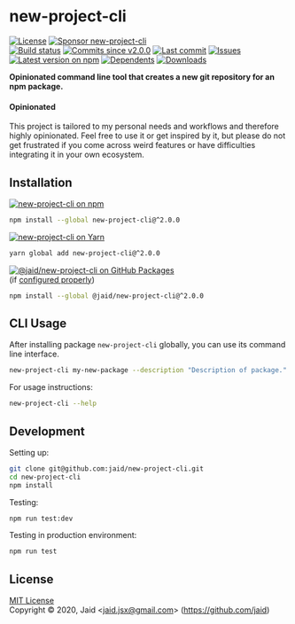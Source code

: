 # new-project-cli


<a href="https://raw.githubusercontent.com/jaid/new-project-cli/master/license.txt"><img src="https://img.shields.io/github/license/jaid/new-project-cli?style=flat-square" alt="License"/></a> <a href="https://github.com/sponsors/jaid"><img src="https://img.shields.io/badge/<3-Sponsor-FF45F1?style=flat-square" alt="Sponsor new-project-cli"/></a>  
<a href="https://actions-badge.atrox.dev/jaid/new-project-cli/goto"><img src="https://img.shields.io/endpoint.svg?style=flat-square&url=https%3A%2F%2Factions-badge.atrox.dev%2Fjaid%2Fnew-project-cli%2Fbadge" alt="Build status"/></a> <a href="https://github.com/jaid/new-project-cli/commits"><img src="https://img.shields.io/github/commits-since/jaid/new-project-cli/v2.0.0?style=flat-square&logo=github" alt="Commits since v2.0.0"/></a> <a href="https://github.com/jaid/new-project-cli/commits"><img src="https://img.shields.io/github/last-commit/jaid/new-project-cli?style=flat-square&logo=github" alt="Last commit"/></a> <a href="https://github.com/jaid/new-project-cli/issues"><img src="https://img.shields.io/github/issues/jaid/new-project-cli?style=flat-square&logo=github" alt="Issues"/></a>  
<a href="https://npmjs.com/package/new-project-cli"><img src="https://img.shields.io/npm/v/new-project-cli?style=flat-square&logo=npm&label=latest%20version" alt="Latest version on npm"/></a> <a href="https://github.com/jaid/new-project-cli/network/dependents"><img src="https://img.shields.io/librariesio/dependents/npm/new-project-cli?style=flat-square&logo=npm" alt="Dependents"/></a> <a href="https://npmjs.com/package/new-project-cli"><img src="https://img.shields.io/npm/dm/new-project-cli?style=flat-square&logo=npm" alt="Downloads"/></a>

**Opinionated command line tool that creates a new git repository for an npm package.**

#### Opinionated

This project is tailored to my personal needs and workflows and therefore highly opinionated. Feel free to use it or get inspired by it, but please do not get frustrated if you come across weird features or have difficulties integrating it in your own ecosystem.




## Installation

<a href="https://npmjs.com/package/new-project-cli"><img src="https://img.shields.io/badge/npm-new--project--cli-C23039?style=flat-square&logo=npm" alt="new-project-cli on npm"/></a>

```bash
npm install --global new-project-cli@^2.0.0
```

<a href="https://yarnpkg.com/package/new-project-cli"><img src="https://img.shields.io/badge/Yarn-new--project--cli-2F8CB7?style=flat-square&logo=yarn&logoColor=white" alt="new-project-cli on Yarn"/></a>

```bash
yarn global add new-project-cli@^2.0.0
```

<a href="https://github.com/jaid/new-project-cli/packages"><img src="https://img.shields.io/badge/GitHub Packages-@jaid/new--project--cli-24282e?style=flat-square&logo=github" alt="@jaid/new-project-cli on GitHub Packages"/></a>  
(if [configured properly](https://help.github.com/en/github/managing-packages-with-github-packages/configuring-npm-for-use-with-github-packages))

```bash
npm install --global @jaid/new-project-cli@^2.0.0
```













## CLI Usage
After installing package `new-project-cli` globally, you can use its command line interface.
```bash
new-project-cli my-new-package --description "Description of package." --template epoch-seconds
```
For usage instructions:
```bash
new-project-cli --help
```








## Development



Setting up:
```bash
git clone git@github.com:jaid/new-project-cli.git
cd new-project-cli
npm install
```
Testing:
```bash
npm run test:dev
```
Testing in production environment:
```bash
npm run test
```


## License
[MIT License](https://raw.githubusercontent.com/jaid/new-project-cli/master/license.txt)  
Copyright © 2020, Jaid \<jaid.jsx@gmail.com> (https://github.com/jaid)
